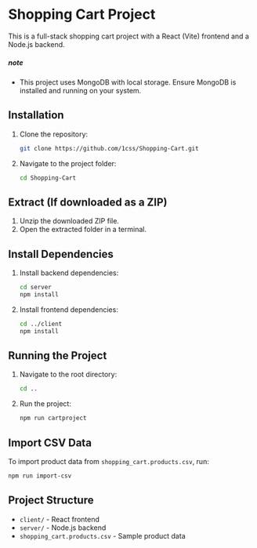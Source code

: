 # Shopping Cart Project

This is a full-stack shopping cart project with a React (Vite) frontend and a Node.js backend.

##### note
- This project uses MongoDB with local storage. Ensure MongoDB is installed and running on your system.

## Installation

1. Clone the repository:
   ```sh
   git clone https://github.com/1css/Shopping-Cart.git
   ```
2. Navigate to the project folder:
   ```sh
   cd Shopping-Cart
   ```

## Extract (If downloaded as a ZIP)

1. Unzip the downloaded ZIP file.
2. Open the extracted folder in a terminal.

## Install Dependencies

1. Install backend dependencies:
   ```sh
   cd server
   npm install
   ```
2. Install frontend dependencies:
   ```sh
   cd ../client
   npm install
   ```

## Running the Project

1. Navigate to the root directory:
   ```sh
   cd ..
   ```
2. Run the project:
   ```sh
   npm run cartproject
   ```

## Import CSV Data

To import product data from `shopping_cart.products.csv`, run:
```sh
npm run import-csv
```

## Project Structure
- `client/` - React frontend
- `server/` - Node.js backend
- `shopping_cart.products.csv` - Sample product data



